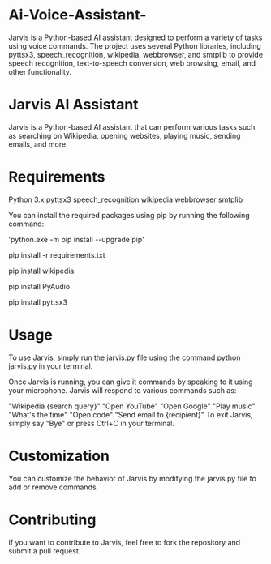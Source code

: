 # Ai-Voice-Assistant-
Jarvis is a Python-based AI assistant designed to perform a variety of tasks using voice commands. The project uses several Python libraries, including pyttsx3, speech_recognition, wikipedia, webbrowser, and smtplib to provide speech recognition, text-to-speech conversion, web browsing, email, and other functionality.




# Jarvis AI Assistant
Jarvis is a Python-based AI assistant that can perform various tasks such as searching on Wikipedia, opening websites, playing music, sending emails, and more.

# Requirements
  Python 3.x
  pyttsx3
  speech_recognition
  wikipedia
  webbrowser
  smtplib
  
You can install the required packages using pip by running the following command:

  'python.exe -m pip install --upgrade pip'
  
  pip install -r requirements.txt

  pip install wikipedia
    
  pip install PyAudio
  
  pip install pyttsx3
  
  
 # Usage
To use Jarvis, simply run the jarvis.py file using the command python jarvis.py in your terminal.

Once Jarvis is running, you can give it commands by speaking to it using your microphone. Jarvis will respond to various commands such as:

  "Wikipedia {search query}"
  "Open YouTube"
  "Open Google"
  "Play music"
  "What's the time"
  "Open code"
  "Send email to {recipient}"
  To exit Jarvis, simply say "Bye" or press Ctrl+C in your terminal.

# Customization
You can customize the behavior of Jarvis by modifying the jarvis.py file to add or remove commands.

# Contributing
If you want to contribute to Jarvis, feel free to fork the repository and submit a pull request.




